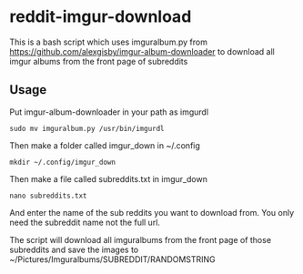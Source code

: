 # reddit-imgur-download
This is a bash script which uses imguralbum.py from https://github.com/alexgisby/imgur-album-downloader to download all imgur albums from the front page of subreddits

## Usage
Put imgur-album-downloader in your path as imgurdl

    sudo mv imguralbum.py /usr/bin/imgurdl

Then make a folder called imgur_down in ~/.config

    mkdir ~/.config/imgur_down
    
Then make a file called subreddits.txt in imgur_down

    nano subreddits.txt

And enter the name of the sub reddits you want to download from. You only need the subreddit name not the full url.

The script will download all imguralbums from the front page of those subreddits and save the images to ~/Pictures/Imguralbums/SUBREDDIT/RANDOMSTRING
    
